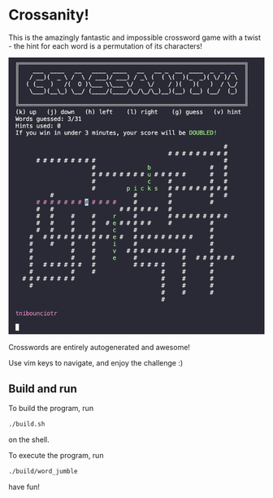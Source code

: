 # Crossanity! 
This is the amazingly fantastic and impossible crossword game with a twist - the hint for each word is a permutation of its characters!

![](./media/mid_game_crossword.png)

Crosswords are entirely autogenerated and awesome!

Use vim keys to navigate, and enjoy the challenge :)

## Build and run

To build the program, run
```bash
./build.sh
```
on the shell.

To execute the program, run

```bash
./build/word_jumble
```



have fun!